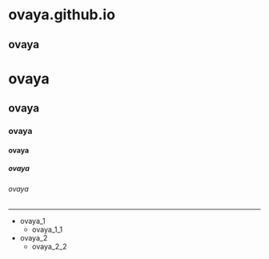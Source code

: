 ovaya.github.io
===============

ovaya
-----

# ovaya
## ovaya
### ovaya
#### ovaya
##### ovaya
###### ovaya

---

- ovaya_1
  + ovaya_1_1
- ovaya_2
  + ovaya_2_2
  
  
